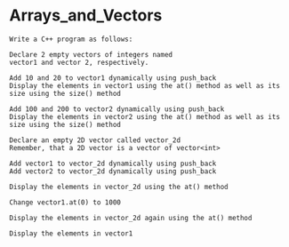 # Arrays_and_Vectors
    Write a C++ program as follows:

    Declare 2 empty vectors of integers named
    vector1 and vector 2, respectively.

    Add 10 and 20 to vector1 dynamically using push_back
    Display the elements in vector1 using the at() method as well as its size using the size() method

    Add 100 and 200 to vector2 dynamically using push_back
    Display the elements in vector2 using the at() method as well as its size using the size() method

    Declare an empty 2D vector called vector_2d
    Remember, that a 2D vector is a vector of vector<int>

    Add vector1 to vector_2d dynamically using push_back
    Add vector2 to vector_2d dynamically using push_back

    Display the elements in vector_2d using the at() method

    Change vector1.at(0) to 1000

    Display the elements in vector_2d again using the at() method

    Display the elements in vector1
